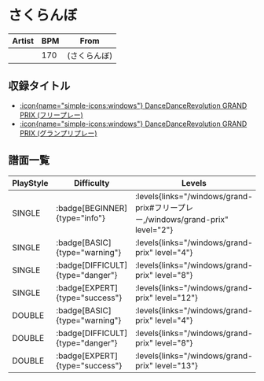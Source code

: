 # さくらんぼ

|Artist|BPM|From|
|------|---|----|
||170|(さくらんぼ)|

## 収録タイトル

- [:icon{name="simple-icons:windows"} DanceDanceRevolution GRAND PRIX (フリープレー)](/windows/grand-prix#フリープレー)
- [:icon{name="simple-icons:windows"} DanceDanceRevolution GRAND PRIX (グランプリプレー)](/windows/grand-prix)

## 譜面一覧

|PlayStyle|Difficulty|Levels|Notes|Movie|
|---------|----------|------|-----|-----|
|SINGLE| :badge[BEGINNER]{type="info"}| :levels{links="/windows/grand-prix#フリープレー,/windows/grand-prix" level="2"}|61/8||
|SINGLE| :badge[BASIC]{type="warning"}| :levels{links="/windows/grand-prix" level="4"}|124/3||
|SINGLE| :badge[DIFFICULT]{type="danger"}| :levels{links="/windows/grand-prix" level="8"}|271/4||
|SINGLE| :badge[EXPERT]{type="success"}| :levels{links="/windows/grand-prix" level="12"}|425/17||
|DOUBLE| :badge[BASIC]{type="warning"}| :levels{links="/windows/grand-prix" level="4"}|124/5||
|DOUBLE| :badge[DIFFICULT]{type="danger"}| :levels{links="/windows/grand-prix" level="8"}|269/4||
|DOUBLE| :badge[EXPERT]{type="success"}| :levels{links="/windows/grand-prix" level="13"}|414/14||
